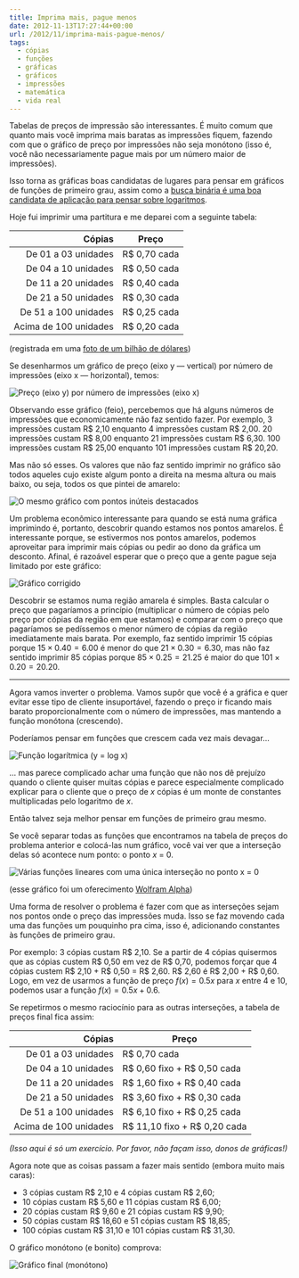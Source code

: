 ```yaml
---
title: Imprima mais, pague menos
date: 2012-11-13T17:27:44+00:00
url: /2012/11/imprima-mais-pague-menos/
tags:
  - cópias
  - funções
  - gráficas
  - gráficos
  - impressões
  - matemática
  - vida real
---
```


Tabelas de preços de impressão são interessantes. É muito comum que quanto mais você imprima mais baratas as impressões fiquem, fazendo com que o gráfico de preço por impressões não seja monótono (isso é, você não necessariamente pague mais por um número maior de impressões).

Isso torna as gráficas boas candidatas de lugares para pensar em gráficos de funções de primeiro grau, assim como a [busca binária é uma boa candidata de aplicação para pensar sobre logaritmos][1].

Hoje fui imprimir uma partitura e me deparei com a seguinte tabela:

|                Cópias | Preço         |
| --------------------: | ------------- |
|   De 01 a 03 unidades | R\$ 0,70 cada |
|   De 04 a 10 unidades | R\$ 0,50 cada |
|   De 11 a 20 unidades | R\$ 0,40 cada |
|   De 21 a 50 unidades | R\$ 0,30 cada |
|  De 51 a 100 unidades | R\$ 0,25 cada |
| Acima de 100 unidades | R\$ 0,20 cada |

(registrada em uma <a href="http://instagram.com/p/R-Zo0Si6sY/">foto de um bilhão de dólares</a>)

Se desenharmos um gráfico de preço (eixo y — vertical) por número de impressões (eixo x — horizontal), temos:

![Preço (eixo y) por número de impressões (eixo x)](/wp-content/uploads/2012/11/grafico.png)

Observando esse gráfico (feio), percebemos que há alguns números de impressões que economicamente não faz sentido fazer. Por exemplo, 3 impressões custam R\$ 2,10 enquanto 4 impressões custam R\$ 2,00. 20 impressões custam R\$ 8,00 enquanto 21 impressões custam R\$ 6,30. 100 impressões custam R\$ 25,00 enquanto 101 impressões custam R\$ 20,20.

Mas não só esses. Os valores que não faz sentido imprimir no gráfico são todos aqueles cujo existe algum ponto a direita na mesma altura ou mais baixo, ou seja, todos os que pintei de amarelo:

![O mesmo gráfico com pontos inúteis destacados](/wp-content/uploads/2012/11/grafico2.png)

Um problema econômico interessante para quando se está numa gráfica imprimindo é, portanto, descobrir quando estamos nos pontos amarelos. É interessante porque, se estivermos nos pontos amarelos, podemos aproveitar para imprimir mais cópias ou pedir ao dono da gráfica um desconto. Afinal, é razoável esperar que o preço que a gente pague seja limitado por este gráfico:

![Gráfico corrigido](/wp-content/uploads/2012/11/grafico3.png)

Descobrir se estamos numa região amarela é simples. Basta calcular o preço que pagaríamos a princípio (multiplicar o número de cópias pelo preço por cópias da região em que estamos) e comparar com o preço que pagaríamos se pedíssemos o menor número de cópias da região imediatamente mais barata. Por exemplo, faz sentido imprimir 15 cópias porque $15 \times 0.40=6.00$ é menor do que $21 \times 0.30 = 6.30$, mas não faz sentido imprimir 85 cópias porque $85 \times 0.25 = 21.25$ é maior do que $101 \times 0.20 = 20.20$.

---

Agora vamos inverter o problema. Vamos supôr que você é a gráfica e quer evitar esse tipo de cliente insuportável, fazendo o preço ir ficando mais barato proporcionalmente com o número de impressões, mas mantendo a função monótona (crescendo).

Poderíamos pensar em funções que crescem cada vez mais devagar…

![Função logarítmica (y = log x)](/wp-content/uploads/2012/11/grafico5.png)

… mas parece complicado achar uma função que não nos dê prejuízo quando o cliente quiser muitas cópias e parece especialmente complicado explicar para o cliente que o preço de _x_ cópias é um monte de constantes multiplicadas pelo logaritmo de _x_.

Então talvez seja melhor pensar em funções de primeiro grau mesmo.

Se você separar todas as funções que encontramos na tabela de preços do problema anterior e colocá-las num gráfico, você vai ver que a interseção delas só acontece num ponto: o ponto _x_ = 0.

![Várias funções lineares com uma única interseção no ponto x = 0](/wp-content/uploads/2012/11/grafico4.png)

(esse gráfico foi um oferecimento <a href="https://www.wolframalpha.com/input/?i=plot+{0.7x%2C+0.5x%2C+0.4x%2C+0.3x%2C+0.25x%2C+0.2x}">Wolfram Alpha</a>)

Uma forma de resolver o problema é fazer com que as interseções sejam nos pontos onde o preço das impressões muda. Isso se faz movendo cada uma das funções um pouquinho pra cima, isso é, adicionando constantes às funções de primeiro grau.

Por exemplo: 3 cópias custam R\$ 2,10. Se a partir de 4 cópias quisermos que as cópias custem R\$ 0,50 em vez de R\$ 0,70, podemos forçar que 4 cópias custem R\$ 2,10 + R\$ 0,50 = R\$ 2,60. R\$ 2,60 é R\$ 2,00 + R\$ 0,60. Logo, em vez de usarmos a função de preço $f(x) = 0.5x$ para $x$ entre 4 e 10, podemos usar a função $f(x) = 0.5x + 0.6$.

Se repetirmos o mesmo raciocínio para as outras interseções, a tabela de preços final fica assim:

|                Cópias | Preço                          |
| --------------------: | ------------------------------ |
|   De 01 a 03 unidades | R\$ 0,70 cada                  |
|   De 04 a 10 unidades | R\$ 0,60 fixo + R\$ 0,50 cada  |
|   De 11 a 20 unidades | R\$ 1,60 fixo + R\$ 0,40 cada  |
|   De 21 a 50 unidades | R\$ 3,60 fixo + R\$ 0,30 cada  |
|  De 51 a 100 unidades | R\$ 6,10 fixo + R\$ 0,25 cada  |
| Acima de 100 unidades | R\$ 11,10 fixo + R\$ 0,20 cada |

_(Isso aqui é só um exercício. Por favor, não façam isso, donos de gráficas!)_

Agora note que as coisas passam a fazer mais sentido (embora muito mais caras):

- 3 cópias custam R\$ 2,10 e 4 cópias custam R\$ 2,60;
- 10 cópias custam R\$ 5,60 e 11 cópias custam R\$ 6,00;
- 20 cópias custam R\$ 9,60 e 21 cópias custam R\$ 9,90;
- 50 cópias custam R\$ 18,60 e 51 cópias custam R\$ 18,85;
- 100 cópias custam R\$ 31,10 e 101 cópias custam R\$ 31,30.

O gráfico monótono (e bonito) comprova:

![Gráfico final (monótono)](/wp-content/uploads/2012/11/grafico6.png)

[1]: /2012/10/o-predio-e-as-bolas/
